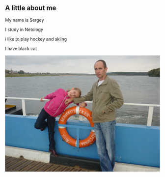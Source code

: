 ## A little about me

My name is Sergey

I study in Netology

i like to play hockey and skiing

I have black cat

![](P1030222.JPG)
